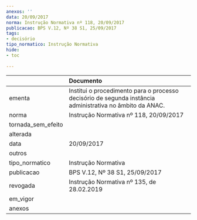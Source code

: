 ```yaml
---
anexos: ''
data: 20/09/2017
norma: Instrução Normativa nº 118, 20/09/2017
publicacao: BPS V.12, Nº 38 S1, 25/09/2017
tags:
- decisório
tipo_normatico: Instrução Normativa
hide: 
- toc 
 
---
```


|                    | Documento                                                                                                |
|:-------------------|:---------------------------------------------------------------------------------------------------------|
| ementa             | Institui o procedimento para o processo decisório de segunda instância administrativa no âmbito da ANAC. |
| norma              | Instrução Normativa nº 118, 20/09/2017                                                                   |
| tornada_sem_efeito |                                                                                                          |
| alterada           |                                                                                                          |
| data               | 20/09/2017                                                                                               |
| outros             |                                                                                                          |
| tipo_normatico     | Instrução Normativa                                                                                      |
| publicacao         | BPS V.12, Nº 38 S1, 25/09/2017                                                                           |
| revogada           | Instrução Normativa nº 135, de 28.02.2019                                                                |
| em_vigor           |                                                                                                          |
| anexos             |                                                                                                          |